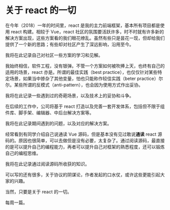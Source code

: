 # 关于 react 的一切

在今年（2018）一年的时间里，react 是我的主力前端框架，基本所有项目都是使用 react 构建。相较于 Vue，react 社区的氛围要活跃许多，时不时就有许多新的解决方案出现，这些方案看的我们眼花缭乱。虽然有些只是昙花一现，但却给我们提供了一个新的思路；有些却对社区产生了深远影响，沿用至今。

我将在此记录自己对社区一些方案的学习和见解。





我始终相信，软件工程，没有银弹。不管一个方案如何被吹捧上天，也终有自己的适用的场景，react 亦是。所谓的最佳实践（best practice），也仅仅针对某些特定场景，如果当中掺杂了其他变量，怕也只能称作较佳实践（beter practice）尔尔。某些所谓的反模式（anti-pattern），也会因为使用方式作出妥协。

我将在此记录一些遇到过的奇葩场景，以及技术上的妥协和斗争。





在后续的工作中，公司将基于 react 打造以及完善一套开发体系，包括但不限于组件库、脚手架、编辑器、中后台解决方案等。

我将在此记录期间遇到的问题，以及对应的解决方案。





经常看到有同学介绍自己说通读 Vue 源码，但是基本没有见过敢说**通读** react 源码的。原因也很简单，可以去做但是没有必要，太复杂了。通过阅读源码，最直接的是可以提升自己的编程能力，再者可以提升自己对框架的熟悉程度，还可以锻炼自己的编程思维。

我将在此记录通过阅读源码所收获的知识。





可以写的还有很多，关于协议的阴谋论，作者发起的口水仗，或许这些更能引起大家的兴趣。

当然，只要是关于 react 的一切。

每周一篇。